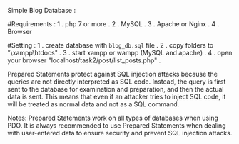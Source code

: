 Simple Blog Database :

#Requirements :
1 . php 7 or more .
2 . MySQL .
3 . Apache or Nginx .
4 . Browser

#Setting :
1 . create database with `blog_db.sql` file .
2 . copy folders to "\xampp\htdocs" .
3 . start xampp or wampp (MySQL and apache) .
4 . open your browser "localhost/task2/post/list_posts.php" .

Prepared Statements protect against SQL injection attacks because the queries are not directly interpreted as SQL code. Instead, the query is first sent to the database for examination and preparation, and then the actual data is sent. This means that even if an attacker tries to inject SQL code, it will be treated as normal data and not as a SQL command.

Notes:
Prepared Statements work on all types of databases when using PDO.
It is always recommended to use Prepared Statements when dealing with user-entered data to ensure security and prevent SQL injection attacks.